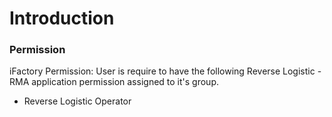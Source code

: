 # Introduction



### Permission



iFactory Permission: User is require to have the following Reverse Logistic - RMA application permission assigned to it's group.

- Reverse Logistic Operator



